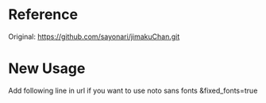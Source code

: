 # Reference
Original: https://github.com/sayonari/jimakuChan.git

# New Usage
Add following line in url if you want to use noto sans fonts
&fixed_fonts=true
